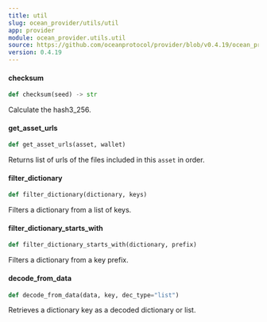 ```yaml
---
title: util
slug: ocean_provider/utils/util
app: provider
module: ocean_provider.utils.util
source: https://github.com/oceanprotocol/provider/blob/v0.4.19/ocean_provider/utils/util.py
version: 0.4.19
---
```

#### checksum

```python
def checksum(seed) -> str
```

Calculate the hash3_256.

#### get\_asset\_urls

```python
def get_asset_urls(asset, wallet)
```

Returns list of urls of the files included in this `asset` in order.

#### filter\_dictionary

```python
def filter_dictionary(dictionary, keys)
```

Filters a dictionary from a list of keys.

#### filter\_dictionary\_starts\_with

```python
def filter_dictionary_starts_with(dictionary, prefix)
```

Filters a dictionary from a key prefix.

#### decode\_from\_data

```python
def decode_from_data(data, key, dec_type="list")
```

Retrieves a dictionary key as a decoded dictionary or list.

